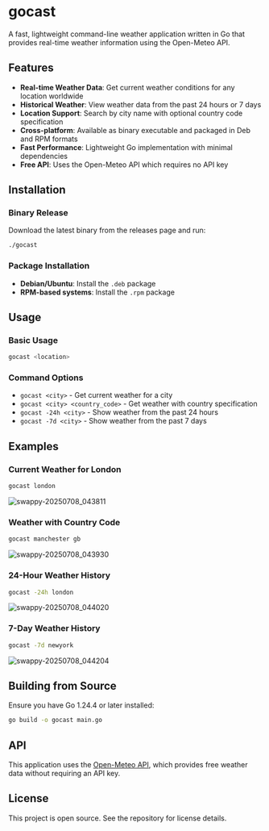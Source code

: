 # gocast

A fast, lightweight command-line weather application written in Go that provides real-time weather information using the Open-Meteo API.

## Features

- **Real-time Weather Data**: Get current weather conditions for any location worldwide
- **Historical Weather**: View weather data from the past 24 hours or 7 days
- **Location Support**: Search by city name with optional country code specification
- **Cross-platform**: Available as binary executable and packaged in Deb and RPM formats
- **Fast Performance**: Lightweight Go implementation with minimal dependencies
- **Free API**: Uses the Open-Meteo API which requires no API key

## Installation

### Binary Release
Download the latest binary from the releases page and run:
```bash
./gocast
```

### Package Installation
- **Debian/Ubuntu**: Install the `.deb` package
- **RPM-based systems**: Install the `.rpm` package

## Usage

### Basic Usage
```bash
gocast <location>
```

### Command Options
- `gocast <city>` - Get current weather for a city
- `gocast <city> <country_code>` - Get weather with country specification
- `gocast -24h <city>` - Show weather from the past 24 hours
- `gocast -7d <city>` - Show weather from the past 7 days

## Examples

### Current Weather for London
```bash
gocast london
```

![swappy-20250708_043811](https://github.com/user-attachments/assets/dce4e63f-8ddc-4001-bd11-60892d92b7bc)

### Weather with Country Code
```bash
gocast manchester gb
```

![swappy-20250708_043930](https://github.com/user-attachments/assets/cb57ad53-8cec-4b15-a386-7f3bb972e9fe)

### 24-Hour Weather History
```bash
gocast -24h london
```

![swappy-20250708_044020](https://github.com/user-attachments/assets/bd43eda0-e8b4-4bb3-8ad8-cca78ac5edb3)

### 7-Day Weather History
```bash
gocast -7d newyork
```

![swappy-20250708_044204](https://github.com/user-attachments/assets/75fef58c-dd29-4d79-9f95-ee69f1864b0a)

## Building from Source

Ensure you have Go 1.24.4 or later installed:

```bash
go build -o gocast main.go
```

## API

This application uses the [Open-Meteo API](https://open-meteo.com/), which provides free weather data without requiring an API key.

## License

This project is open source. See the repository for license details.

